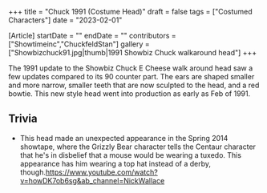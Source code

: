 +++
title = "Chuck 1991 (Costume Head)"
draft = false
tags = ["Costumed Characters"]
date = "2023-02-01"

[Article]
startDate = ""
endDate = ""
contributors = ["Showtimeinc","ChuckfeldStan"]
gallery = ["Showbizchuck91.jpg|thumb|1991 Showbiz Chuck walkaround head"]
+++

The 1991 update to the Showbiz Chuck E Cheese walk around head saw a few updates compared to its 90 counter part. The ears are shaped smaller and more narrow, smaller teeth that are now sculpted to the head, and a red bowtie. This new style head went into production as early as Feb of 1991.

<h2> Trivia </h2>

* This head made an unexpected appearance in the Spring 2014 showtape, where the Grizzly Bear character tells the Centaur character that he's in disbelief that a mouse would be wearing a tuxedo. This appearance has him wearing a top hat instead of a derby, though.<ref>https://www.youtube.com/watch?v=howDK7ob6sg&ab_channel=NickWallace</ref>